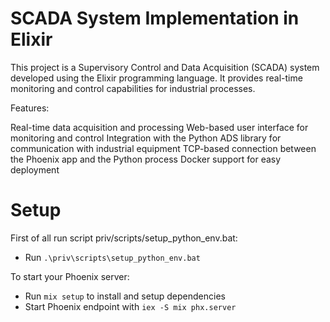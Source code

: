 # SCADA System Implementation in Elixir

This project is a Supervisory Control and Data Acquisition (SCADA) system developed using the Elixir programming language. It provides real-time monitoring and control capabilities for industrial processes.

Features:

Real-time data acquisition and processing
Web-based user interface for monitoring and control
Integration with the Python ADS library for communication with industrial equipment
TCP-based connection between the Phoenix app and the Python process
Docker support for easy deployment
# Setup

First of all run script priv/scripts/setup_python_env.bat:

  * Run `.\priv\scripts\setup_python_env.bat`


To start your Phoenix server:

  * Run `mix setup` to install and setup dependencies
  * Start Phoenix endpoint with `iex -S mix phx.server`
